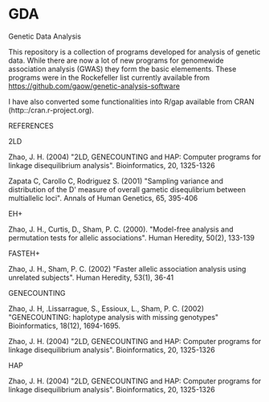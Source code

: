 # GDA
Genetic Data Analysis

This repository is a collection of programs developed for analysis of genetic data. While there are now a lot of new programs for genomewide association analysis (GWAS) they form the basic elemements. These programs were in the Rockefeller list currently available from https://github.com/gaow/genetic-analysis-software

I have also converted some functionalities into R/gap available from CRAN (http::/cran.r-project.org).

REFERENCES

2LD

Zhao, J. H. (2004) "2LD, GENECOUNTING and HAP: Computer programs for linkage disequilibrium analysis". Bioinformatics, 20, 1325-1326

Zapata C, Carollo C, Rodriguez S. (2001) "Sampling variance and distribution of the D' measure of overall gametic disequlibrium between multiallelic loci". Annals of Human Genetics, 65, 395-406


EH+

Zhao, J. H., Curtis, D., Sham, P. C. (2000). "Model-free analysis and permutation tests for allelic associations". Human Heredity, 50(2), 133-139


FASTEH+

Zhao, J. H., Sham, P. C. (2002) "Faster allelic association analysis using unrelated subjects". Human Heredity, 53(1), 36-41


GENECOUNTING

Zhao, J. H, .Lissarrague, S., Essioux, L., Sham, P. C. (2002) "GENECOUNTING: haplotype analysis with missing genotypes" Bioinformatics, 18(12), 1694-1695.

Zhao, J. H. (2004) "2LD, GENECOUNTING and HAP: Computer programs for linkage disequilibrium analysis". Bioinformatics, 20, 1325-1326 

HAP

Zhao, J. H. (2004) "2LD, GENECOUNTING and HAP: Computer programs for linkage disequilibrium analysis". Bioinformatics, 20, 1325-1326
